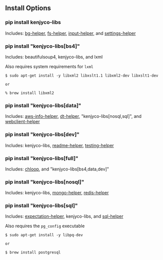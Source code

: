 [bg-helper]: https://github.com/kenjyco/bg-helper/blob/master/README.md
[aws-info-helper]: https://github.com/kenjyco/aws-info-helper/blob/master/README.md
[chloop]: https://github.com/kenjyco/chloop/blob/master/README.md
[dt-helper]: https://github.com/kenjyco/dt-helper/blob/master/README.md
[expectation-helper]: https://github.com/kenjyco/expectation-helper/blob/master/README.md
[fs-helper]: https://github.com/kenjyco/fs-helper/blob/master/README.md
[input-helper]: https://github.com/kenjyco/input-helper/blob/master/README.md
[mongo-helper]: https://github.com/kenjyco/mongo-helper/blob/master/README.md
[readme-helper]: https://github.com/kenjyco/readme-helper/blob/master/README.md
[redis-helper]: https://github.com/kenjyco/redis-helper/blob/master/README.md
[settings-helper]: https://github.com/kenjyco/settings-helper/blob/master/README.md
[sql-helper]: https://github.com/kenjyco/sql-helper/blob/master/README.md
[testing-helper]: https://github.com/kenjyco/testing-helper/blob/master/README.md
[webclient-helper]: https://github.com/kenjyco/webclient-helper/blob/master/README.md

## Install Options

### pip install kenjyco-libs

Includes: [bg-helper][], [fs-helper][], [input-helper][], and
[settings-helper][]

### pip install "kenjyco-libs[bs4]"

Includes: beautifulsoup4, kenjyco-libs, and lxml

Also requires system requirements for `lxml`

```
$ sudo apt-get install -y libxml2 libxslt1.1 libxml2-dev libxslt1-dev

or

% brew install libxml2
```

### pip install "kenjyco-libs[data]"

Includes: [aws-info-helper][], [dt-helper][], "kenjyco-libs[nosql,sql]", and
[webclient-helper][]

### pip install "kenjyco-libs[dev]"

Includes: kenjyco-libs, [readme-helper][], [testing-helper][]

### pip install "kenjyco-libs[full]"

Includes: [chloop][], and "kenjyco-libs[bs4,data,dev]"

### pip install "kenjyco-libs[nosql]"

Includes: kenjyco-libs, [mongo-helper][], [redis-helper][]

### pip install "kenjyco-libs[sql]"

Includes: [expectation-helper][], kenjyco-libs, and [sql-helper][]

Also requires the `pg_config` executable

```
$ sudo apt-get install -y libpq-dev

or

$ brew install postgresql
```
